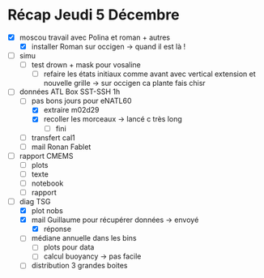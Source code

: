 # Récap Jeudi 5 Décembre
- [x] moscou travail avec Polina et roman + autres
	- [x] installer Roman sur occigen -> quand il est là !

- [ ] simu
	- [ ] test drown + mask pour vosaline  
		- [ ] refaire les états initiaux comme avant avec vertical extension et nouvelle grille -> sur occigen ca plante fais chisr

- [ ] données ATL Box SST-SSH 1h
	- [ ] pas bons jours pour eNATL60
		- [x] extraire m02d29
		- [x] recoller les morceaux -> lancé c très long
			- [ ] fini
	- [ ] transfert cal1 
	- [ ] mail Ronan Fablet

- [ ] rapport CMEMS
	- [ ] plots
	- [ ] texte
	- [ ] notebook
	- [ ] rapport

- [ ] diag TSG
	- [x] plot nobs
	- [x] mail Guillaume pour récupérer données -> envoyé
		- [x] réponse
	- [ ] médiane annuelle dans les bins
		- [ ] plots pour data
		- [ ] calcul buoyancy -> pas facile
	- [ ] distribution 3 grandes boites